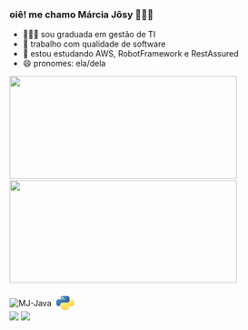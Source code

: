 ### oiê! me chamo Márcia Jôsy 👩🏻‍💻

- 👩🏻‍🎓 sou graduada em gestão de TI
- 🔭 trabalho com qualidade de software
- 🌱 estou estudando AWS, RobotFramework e RestAssured
- 😄 pronomes: ela/dela


<div display = "flex ">
 <img height= 180px width= 400px src ='https://github-readme-stats.vercel.app/api?username=marciajosy&count_private=true&show_icons=true&show_icons=true&theme=dracula'>
 <img height= 180px width= 400px  src ='https://github-readme-stats.vercel.app/api/top-langs/?username=marciajosy&repo=github-readme-stats&count_private=true&show_icons=true&show_icons=true&theme=dracula&layout=compact'>
</div>
   
  <div style="display: inline_block"><br>    
  <img align="center" alt="MJ-Java" height="30" width="40" src="https://cdn.jsdelivr.net/gh/devicons/devicon/icons/java/java-original-wordmark.svg" />
  <img align="center" alt="MJ-Python" height="30" width="40" src="https://raw.githubusercontent.com/devicons/devicon/master/icons/python/python-original.svg">
</div>
  
  
 <div> 
  <a href = "mailto:marciajosyss@gmail.com"><img src="https://img.shields.io/badge/-Gmail-%23333?style=for-the-badge&logo=gmail&logoColor=white" target="_blank"></a>
  <a href="https://www.linkedin.com/in/marciajosy" target="_blank"><img src="https://img.shields.io/badge/-LinkedIn-%230077B5?style=for-the-badge&logo=linkedin&logoColor=white" target="_blank"></a>    
